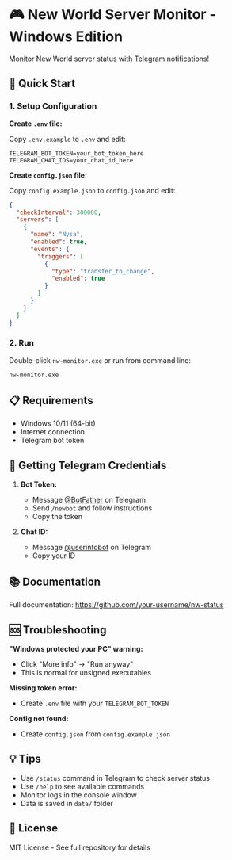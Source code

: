 # 🎮 New World Server Monitor - Windows Edition

Monitor New World server status with Telegram notifications!

## 🚀 Quick Start

### 1. Setup Configuration

**Create `.env` file:**

Copy `.env.example` to `.env` and edit:

```env
TELEGRAM_BOT_TOKEN=your_bot_token_here
TELEGRAM_CHAT_IDS=your_chat_id_here
```

**Create `config.json` file:**

Copy `config.example.json` to `config.json` and edit:

```json
{
  "checkInterval": 300000,
  "servers": [
    {
      "name": "Nysa",
      "enabled": true,
      "events": {
        "triggers": [
          {
            "type": "transfer_to_change",
            "enabled": true
          }
        ]
      }
    }
  ]
}
```

### 2. Run

Double-click `nw-monitor.exe` or run from command line:

```cmd
nw-monitor.exe
```

## 📋 Requirements

- Windows 10/11 (64-bit)
- Internet connection
- Telegram bot token

## 🔧 Getting Telegram Credentials

1. **Bot Token:**
   - Message [@BotFather](https://t.me/botfather) on Telegram
   - Send `/newbot` and follow instructions
   - Copy the token

2. **Chat ID:**
   - Message [@userinfobot](https://t.me/userinfobot) on Telegram
   - Copy your ID

## 📚 Documentation

Full documentation: https://github.com/your-username/nw-status

## 🆘 Troubleshooting

**"Windows protected your PC" warning:**
- Click "More info" → "Run anyway"
- This is normal for unsigned executables

**Missing token error:**
- Create `.env` file with your `TELEGRAM_BOT_TOKEN`

**Config not found:**
- Create `config.json` from `config.example.json`

## 💡 Tips

- Use `/status` command in Telegram to check server status
- Use `/help` to see available commands
- Monitor logs in the console window
- Data is saved in `data/` folder

## 📝 License

MIT License - See full repository for details
